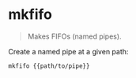mkfifo
======

> Makes FIFOs (named pipes).

Create a named pipe at a given path:

    mkfifo {{path/to/pipe}}
